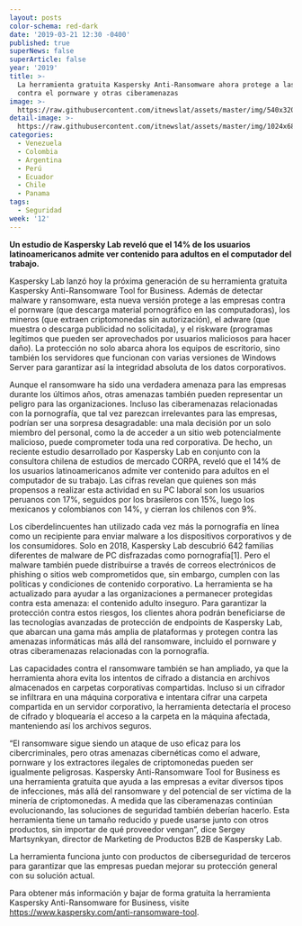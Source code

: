 ```yaml
---
layout: posts
color-schema: red-dark
date: '2019-03-21 12:30 -0400'
published: true
superNews: false
superArticle: false
year: '2019'
title: >-
  La herramienta gratuita Kaspersky Anti-Ransomware ahora protege a las empresas
  contra el pornware y otras ciberamenazas
image: >-
  https://raw.githubusercontent.com/itnewslat/assets/master/img/540x320/Kaspersky-porn-p.jpg
detail-image: >-
  https://raw.githubusercontent.com/itnewslat/assets/master/img/1024x680/Kaspersky-porn-g.jpg
categories:
  - Venezuela
  - Colombia
  - Argentina
  - Perú
  - Ecuador
  - Chile
  - Panama
tags:
  - Seguridad
week: '12'
---
```


**Un estudio de Kaspersky Lab reveló que el 14% de los usuarios latinoamericanos admite ver contenido para adultos en el computador del trabajo.**

Kaspersky Lab lanzó hoy la próxima generación de su herramienta gratuita Kaspersky Anti-Ransomware Tool for Business. Además de detectar malware y ransomware, esta nueva versión protege a las empresas contra el pornware (que descarga material pornográfico en las computadoras), los mineros (que extraen criptomonedas sin autorización), el adware (que muestra o descarga publicidad no solicitada), y el riskware (programas legítimos que pueden ser aprovechados por usuarios maliciosos para hacer daño). La protección no solo abarca ahora los equipos de escritorio, sino también los servidores que funcionan con varias versiones de Windows Server para garantizar así la integridad absoluta de los datos corporativos.

Aunque el ransomware ha sido una verdadera amenaza para las empresas durante los últimos años, otras amenazas también pueden representar un peligro para las organizaciones. Incluso las ciberamenazas relacionadas con la pornografía, que tal vez parezcan irrelevantes para las empresas, podrían ser una sorpresa desagradable: una mala decisión por un solo miembro del personal, como la de acceder a un sitio web potencialmente malicioso, puede comprometer toda una red corporativa. De hecho, un reciente estudio desarrollado por Kaspersky Lab en conjunto con la consultora chilena de estudios de mercado CORPA, reveló que el 14% de los usuarios latinoamericanos admite ver contenido para adultos en el computador de su trabajo. Las cifras revelan que quienes son más propensos a realizar esta actividad en su PC laboral son los usuarios peruanos con 17%, seguidos por los brasileros con 15%, luego los mexicanos y colombianos con 14%, y cierran los chilenos con 9%.

Los ciberdelincuentes han utilizado cada vez más la pornografía en línea como un recipiente para enviar malware a los dispositivos corporativos y de los consumidores. Solo en 2018, Kaspersky Lab descubrió 642 familias diferentes de malware de PC disfrazadas como pornografía[1]. Pero el malware también puede distribuirse a través de correos electrónicos de phishing o sitios web comprometidos que, sin embargo, cumplen con las políticas y condiciones de contenido corporativo. La herramienta se ha actualizado para ayudar a las organizaciones a permanecer protegidas contra esta amenaza: el contenido adulto inseguro. Para garantizar la protección contra estos riesgos, los clientes ahora podrán beneficiarse de las tecnologías avanzadas de protección de endpoints de Kaspersky Lab, que abarcan una gama más amplia de plataformas y protegen contra las amenazas informáticas más allá del ransomware, incluido el pornware y otras ciberamenazas relacionadas con la pornografía.

Las capacidades contra el ransomware también se han ampliado, ya que la herramienta ahora evita los intentos de cifrado a distancia en archivos almacenados en carpetas corporativas compartidas. Incluso si un cifrador se infiltrara en una máquina corporativa e intentara cifrar una carpeta compartida en un servidor corporativo, la herramienta detectaría el proceso de cifrado y bloquearía el acceso a la carpeta en la máquina afectada, manteniendo así los archivos seguros.

“El ransomware sigue siendo un ataque de uso eficaz para los cibercriminales, pero otras amenazas cibernéticas como el adware, pornware y los extractores ilegales de criptomonedas pueden ser igualmente peligrosas. Kaspersky Anti-Ransomware Tool for Business es una herramienta gratuita que ayuda a las empresas a evitar diversos tipos de infecciones, más allá del ransomware y del potencial de ser víctima de la minería de criptomonedas. A medida que las ciberamenazas continúan evolucionando, las soluciones de seguridad también deberían hacerlo. Esta herramienta tiene un tamaño reducido y puede usarse junto con otros productos, sin importar de qué proveedor vengan”, dice Sergey Martsynkyan, director de Marketing de Productos B2B de Kaspersky Lab.

La herramienta funciona junto con productos de ciberseguridad de terceros para garantizar que las empresas puedan mejorar su protección general con su solución actual.

Para obtener más información y bajar de forma gratuita la herramienta Kaspersky Anti-Ransomware for Business, visite https://www.kaspersky.com/anti-ransomware-tool.
